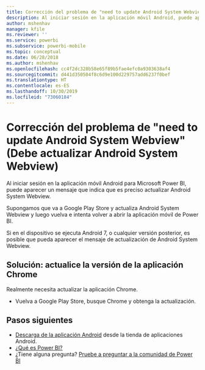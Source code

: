 ```yaml
---
title: Corrección del problema de "need to update Android System Webview" (Debe actualizar Android System Webview) - Power BI
description: Al iniciar sesión en la aplicación móvil Android, puede aparecer un mensaje que indica que es preciso actualizar Android System Webview.
author: mshenhav
manager: kfile
ms.reviewer: ''
ms.service: powerbi
ms.subservice: powerbi-mobile
ms.topic: conceptual
ms.date: 06/28/2018
ms.author: mshenhav
ms.openlocfilehash: cc4f2dc328b58e65f89b5fae4efc0a9303638af4
ms.sourcegitcommit: d441d350504f8c6d9e100d229757add6237f0bef
ms.translationtype: HT
ms.contentlocale: es-ES
ms.lasthandoff: 10/30/2019
ms.locfileid: "73060184"
---
```

# <a name="fixing-need-to-update-android-system-webview"></a>Corrección del problema de "need to update Android System Webview" (Debe actualizar Android System Webview)
Al iniciar sesión en la aplicación móvil Android para Microsoft Power BI, puede aparecer un mensaje que indica que es preciso actualizar Android System Webview. 

Supongamos que va a Google Play Store y actualiza Android System Webview y luego vuelva e intenta volver a abrir la aplicación móvil de Power BI. 

Si en el dispositivo se ejecuta Android 7, o cualquier versión posterior, es posible que pueda aparecer el mensaje de actualización de Android System Webview. 

## <a name="solution-upgrade-your-version-of-the-chrome-app"></a>Solución: actualice la versión de la aplicación Chrome
Realmente necesita actualizar la aplicación Chrome. 

* Vuelva a Google Play Store, busque Chrome y obtenga la actualización.

## <a name="next-steps"></a>Pasos siguientes
* [Descarga de la aplicación Android](http://go.microsoft.com/fwlink/?LinkID=544867) desde la tienda de aplicaciones Android.
* [¿Qué es Power BI?](../../fundamentals/power-bi-overview.md)
* ¿Tiene alguna pregunta? [Pruebe a preguntar a la comunidad de Power BI](http://community.powerbi.com/)

